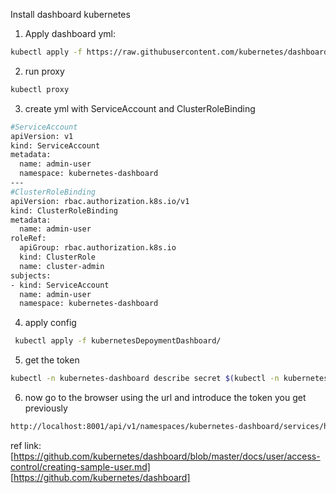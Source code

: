 Install dashboard kubernetes

1. Apply dashboard yml:

```bash
kubectl apply -f https://raw.githubusercontent.com/kubernetes/dashboard/v2.0.1/aio/deploy/recommended.yaml
```

2. run proxy
```bash
kubectl proxy
``` 

3. create yml with ServiceAccount and ClusterRoleBinding
```bash
#ServiceAccount
apiVersion: v1
kind: ServiceAccount
metadata:
  name: admin-user
  namespace: kubernetes-dashboard
---
#ClusterRoleBinding
apiVersion: rbac.authorization.k8s.io/v1
kind: ClusterRoleBinding
metadata:
  name: admin-user
roleRef:
  apiGroup: rbac.authorization.k8s.io
  kind: ClusterRole
  name: cluster-admin
subjects:
- kind: ServiceAccount
  name: admin-user
  namespace: kubernetes-dashboard

```

4. apply config
```bash
 kubectl apply -f kubernetesDepoymentDashboard/ 	
```

5. get the token 
```bash 
kubectl -n kubernetes-dashboard describe secret $(kubectl -n kubernetes-dashboard get secret | grep admin-user | awk '{print $1}')   
```

6. now go to the browser using the url and introduce the token you get previously
```bash
http://localhost:8001/api/v1/namespaces/kubernetes-dashboard/services/https:kubernetes-dashboard:/proxy/
```

ref link:
[https://github.com/kubernetes/dashboard/blob/master/docs/user/access-control/creating-sample-user.md]
[https://github.com/kubernetes/dashboard]